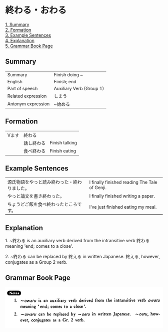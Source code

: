 # 終わる・おわる

[1. Summary](#summary)<br>
[2. Formation](#formation)<br>
[3. Example Sentences](#example-sentences)<br>
[4. Explanation](#explanation)<br>
[5. Grammar Book Page](#grammar-book-page)<br>


## Summary

<table><tr>   <td>Summary</td>   <td>Finish doing ~</td></tr><tr>   <td>English</td>   <td>Finish; end</td></tr><tr>   <td>Part of speech</td>   <td>Auxiliary Verb (Group 1)</td></tr><tr>   <td>Related expression</td>   <td>しまう</td></tr><tr>   <td>Antonym expression</td>   <td>~始める</td></tr></table>

## Formation

<table class="table"> <tbody><tr class="tr head"> <td class="td"><span class="bold"><span>Vます</span></span></td> <td class="td"><span class="concept">終わる</span> </td> <td class="td"><span>&nbsp;</span></td> </tr> <tr class="tr"> <td class="td"><span>&nbsp;</span></td> <td class="td"><span>話し<span class="concept">終わる</span></span> </td> <td class="td"><span>Finish    talking</span></td> </tr> <tr class="tr"> <td class="td"><span>&nbsp;</span></td> <td class="td"><span>食べ<span class="concept">終わる</span></span> </td> <td class="td"><span>Finish    eating</span></td> </tr></tbody></table>

## Example Sentences

<table><tr>   <td>源氏物語をやっと読み終わった・終わりました。</td>   <td>I finally finished reading The Tale of Genji.</td></tr><tr>   <td>やっと論文を書き終わった。</td>   <td>I finally finished writing a paper.</td></tr><tr>   <td>ちょうどご飯を食べ終わったところです。</td>   <td>I've just finished eating my meal.</td></tr></table>

## Explanation

<p>1. ~<span class="cloze">終わる</span> is an auxiliary verb derived from the intransitive verb 終わる meaning 'end; comes to a close'.</p>  <p>2. ~<span class="cloze">終わる</span> can be replaced by 終える in written Japanese. 終える, however, conjugates as a Group 2 verb.</p>

## Grammar Book Page

![](../img/Basic終わる.png)

